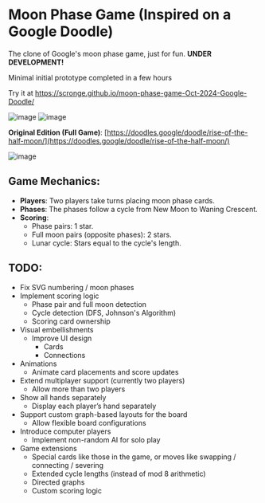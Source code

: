 # Moon Phase Game (Inspired on a Google Doodle)

The clone of Google's moon phase game, just for fun. **UNDER DEVELOPMENT!** 

Minimal initial prototype completed in a few hours

Try it at https://scronge.github.io/moon-phase-game-Oct-2024-Google-Doodle/ 

![image](https://github.com/user-attachments/assets/55859a13-a815-4dbc-ae53-0580e1990432)
![image](https://github.com/user-attachments/assets/5b9e5fc1-abae-4079-8580-3be5352324bf)


**Original Edition (Full Game)**: [https://doodles.google/doodle/rise-of-the-half-moon/](https://doodles.google/doodle/rise-of-the-half-moon/)

![image](https://github.com/user-attachments/assets/88f1608e-0a81-4de7-b270-c5510199d920)


## Game Mechanics:
- **Players**: Two players take turns placing moon phase cards.
- **Phases**: The phases follow a cycle from New Moon to Waning Crescent.
- **Scoring**:
  - Phase pairs: 1 star.
  - Full moon pairs (opposite phases): 2 stars.
  - Lunar cycle: Stars equal to the cycle's length.
  
## TODO:
- Fix SVG numbering / moon phases
- Implement scoring logic
   - Phase pair and full moon detection
   - Cycle detection (DFS, Johnson's Algorithm)
   - Scoring card ownership
- Visual embellishments
   - Improve UI design
      - Cards
      - Connections
- Animations
   - Animate card placements and score updates
- Extend multiplayer support (currently two players)
   - Allow more than two players
- Show all hands separately
   - Display each player’s hand separately
- Support custom graph-based layouts for the board
   - Allow flexible board configurations
- Introduce computer players
   - Implement non-random AI for solo play
- Game extensions
   - Special cards like those in the game, or moves like swapping / connecting / severing
   - Extended cycle lengths (instead of mod 8 arithmetic) 
   - Directed graphs
   - Custom scoring logic
